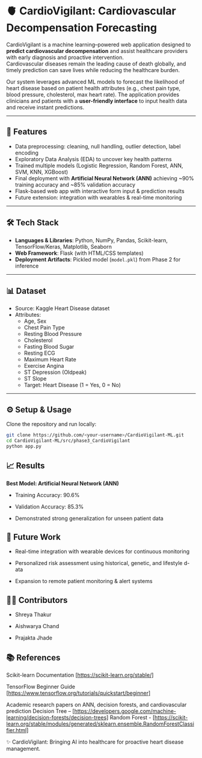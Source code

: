 # 🫀 CardioVigilant: Cardiovascular Decompensation Forecasting  

CardioVigilant is a machine learning–powered web application designed to **predict cardiovascular decompensation** and assist healthcare providers with early diagnosis and proactive intervention.  
Cardiovascular diseases remain the leading cause of death globally, and timely prediction can save lives while reducing the healthcare burden.  

Our system leverages advanced ML models to forecast the likelihood of heart disease based on patient health attributes (e.g., chest pain type, blood pressure, cholesterol, max heart rate). The application provides clinicians and patients with a **user-friendly interface** to input health data and receive instant predictions.  

---

## 🚀 Features
- Data preprocessing: cleaning, null handling, outlier detection, label encoding  
- Exploratory Data Analysis (EDA) to uncover key health patterns  
- Trained multiple models (Logistic Regression, Random Forest, ANN, SVM, KNN, XGBoost)  
- Final deployment with **Artificial Neural Network (ANN)** achieving ~90% training accuracy and ~85% validation accuracy  
- Flask-based web app with interactive form input & prediction results  
- Future extension: integration with wearables & real-time monitoring  

---

## 🛠️ Tech Stack
- **Languages & Libraries**: Python, NumPy, Pandas, Scikit-learn, TensorFlow/Keras, Matplotlib, Seaborn  
- **Web Framework**: Flask (with HTML/CSS templates)  
- **Deployment Artifacts**: Pickled model (`model.pkl`) from Phase 2 for inference  

---

## 📊 Dataset
- Source: Kaggle Heart Disease dataset  
- Attributes:  
  - Age, Sex  
  - Chest Pain Type  
  - Resting Blood Pressure  
  - Cholesterol  
  - Fasting Blood Sugar  
  - Resting ECG  
  - Maximum Heart Rate  
  - Exercise Angina  
  - ST Depression (Oldpeak)  
  - ST Slope  
  - Target: Heart Disease (1 = Yes, 0 = No)  

---

## ⚙️ Setup & Usage
Clone the repository and run locally:  

```bash
git clone https://github.com/<your-username>/CardioVigilant-ML.git
cd CardioVigilant-ML/src/phase3_CardioVigilant
python app.py
```

## 📈 Results

**Best Model: Artificial Neural Network (ANN)**

- Training Accuracy: 90.6%

- Validation Accuracy: 85.3%

- Demonstrated strong generalization for unseen patient data


## 🔮 Future Work

- Real-time integration with wearable devices for continuous monitoring

- Personalized risk assessment using historical, genetic, and lifestyle d-ata

- Expansion to remote patient monitoring & alert systems



## 👩‍💻 Contributors

- Shreya Thakur

- Aishwarya Chand

- Prajakta Jhade


## 📚 References

Scikit-learn Documentation [https://scikit-learn.org/stable/]

TensorFlow Beginner Guide [https://www.tensorflow.org/tutorials/quickstart/beginner]

Academic research papers on ANN, decision forests, and cardiovascular prediction
Decision Tree – [https://developers.google.com/machine-learning/decision-forests/decision-trees]
Random Forest - [https://scikit-learn.org/stable/modules/generated/sklearn.ensemble.RandomForestClassifier.html]

✨ CardioVigilant: Bringing AI into healthcare for proactive heart disease management.